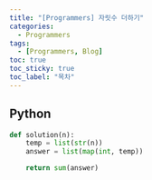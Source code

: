 ```yaml
---
title: "[Programmers] 자릿수 더하기"
categories:
  - Programmers
tags:
  - [Programmers, Blog]
toc: true
toc_sticky: true
toc_label: "목차"
---
```


## Python
~~~python
def solution(n):
    temp = list(str(n))
    answer = list(map(int, temp))

    return sum(answer)
~~~
